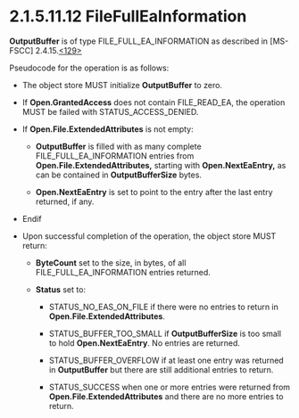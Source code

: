 <html dir="LTR" xmlns:mshelp="http://msdn.microsoft.com/mshelp" xmlns:ddue="http://ddue.schemas.microsoft.com/authoring/2003/5" xmlns:xlink="http://www.w3.org/1999/xlink" xmlns:tool="http://www.microsoft.com/tooltip">
    <head>
        <meta http-equiv="Content-Type" content="text/html; CHARSET=utf-8"></meta>
        <meta name="save" content="history"></meta>
        <title>2.1.5.11.12 FileFullEaInformation</title>
        <xml>
            <mshelp:toctitle title="2.1.5.11.12 FileFullEaInformation"></mshelp:toctitle>
            <mshelp:rltitle title="[MS-FSA]: FileFullEaInformation"></mshelp:rltitle>
            <mshelp:keyword index="A" term="36660930-adcc-4145-a206-f38502e9eb79"></mshelp:keyword>
            <mshelp:attr name="DCSext.ContentType" value="open specification"></mshelp:attr>
            <mshelp:attr name="AssetID" value="36660930-adcc-4145-a206-f38502e9eb79"></mshelp:attr>
            <mshelp:attr name="TopicType" value="kbRef"></mshelp:attr>
            <mshelp:attr name="DCSext.Title" value="[MS-FSA]: FileFullEaInformation" />
        </xml>
    </head>
    <body>
        <div id="header">
            <h1 class="heading">2.1.5.11.12 FileFullEaInformation</h1>
        </div>
        <div id="mainSection">
            <div id="mainBody">
                <div id="allHistory" class="saveHistory"></div>
                <div id="sectionSection0" class="section" name="collapseableSection">
                    

<p><b>OutputBuffer</b> is of type FILE_FULL_EA_INFORMATION as
described in <mshelp:link keywords="efbfe127-73ad-4140-9967-ec6500e66d5e" tabindex="0">[MS-FSCC]</mshelp:link>
<mshelp:link keywords="0eb94f48-6aac-41df-a878-79f4dcfd8989" tabindex="0">2.4.15</mshelp:link>.<a id="Appendix_A_Target_129"></a><a href="4e3695bd-7574-4f24-a223-b4679c065b63.md#Appendix_A_129" aria-label="Product behavior note 129">&lt;129&gt;</a></p>

<p>Pseudocode for the operation is as follows:</p>

<ul><li><p><span><span> 
</span></span>The object store MUST initialize <b>OutputBuffer</b> to zero.</p>

</li><li><p><span><span> 
</span></span>If <b>Open.GrantedAccess</b> does not contain FILE_READ_EA, the
operation MUST be failed with STATUS_ACCESS_DENIED.</p>

</li><li><p><span><span> 
</span></span>If <b>Open.File.ExtendedAttributes</b> is not empty:</p>

<ul><li><p><span><span>  </span></span><b>OutputBuffer</b>
is filled with as many complete FILE_FULL_EA_INFORMATION entries from <b>Open.File.ExtendedAttributes,</b>
starting with <b>Open.NextEaEntry,</b> as can be contained in <b>OutputBufferSize</b>
bytes.</p>

</li><li><p><span><span>  </span></span><b>Open.NextEaEntry</b>
is set to point to the entry after the last entry returned, if any.</p>

</li></ul></li><li><p><span><span> 
</span></span>Endif</p>

</li><li><p><span><span> 
</span></span>Upon successful completion of the operation, the object store
MUST return:</p>

<ul><li><p><span><span>  </span></span><b>ByteCount</b>
set to the size, in bytes, of all FILE_FULL_EA_INFORMATION entries returned.</p>

</li><li><p><span><span>  </span></span><b>Status</b>
set to:</p>

<ul><li><p><span><span> 
</span></span>STATUS_NO_EAS_ON_FILE if there were no entries to return in <b>Open.File.ExtendedAttributes</b>.</p>

</li><li><p><span><span> 
</span></span>STATUS_BUFFER_TOO_SMALL if <b>OutputBufferSize</b> is too small
to hold <b>Open.NextEaEntry</b>. No entries are returned.</p>

</li><li><p><span><span> 
</span></span>STATUS_BUFFER_OVERFLOW if at least one entry was returned in <b>OutputBuffer</b>
but there are still additional entries to return.</p>

</li><li><p><span><span> 
</span></span>STATUS_SUCCESS when one or more entries were returned from <b>Open.File.ExtendedAttributes</b>
and there are no more entries to return.</p>

</li></ul></li></ul></li></ul>
                </div>
            </div>
        </div>
    </body>
</html>